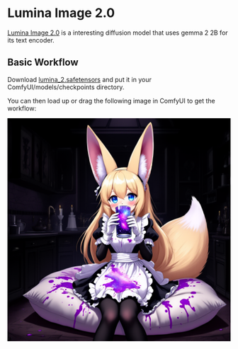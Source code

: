 # Lumina Image 2.0

[Lumina Image 2.0](https://github.com/Alpha-VLLM/Lumina-Image-2.0) is a interesting diffusion model that uses gemma 2 2B for its text encoder.

## Basic Workflow

Download [lumina_2.safetensors](https://huggingface.co/Comfy-Org/Lumina_Image_2.0_Repackaged/blob/main/all_in_one/lumina_2.safetensors) and put it in your ComfyUI/models/checkpoints directory.

You can then load up or drag the following image in ComfyUI to get the workflow:

![Example](lumina2_basic_example.png)

